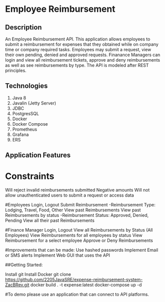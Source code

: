 # Employee Reimbursement

## Description

 An Employee Reimbursement API. This application allows employees to submit a reimbursement for expenses that they obtained while on company time or company required tasks. Employees may submit a request, view their own pending, denied and approved requests. Finanance Managers can login and view all reimbursement tickets, approve and deny reimbursements as well as see reimbursements by type. The API is modeled after REST principles.

## Technologies

1. Java 8
2. Javalin (Jetty Server)
3. JDBC
2. PostgresSQL
3. Docker 
4. Docker Compose 
5. Prometheus 
6. Grafana 
7. ERS

## Application Features
# Constraints
Will reject invalid reimbursements submitted
Negative amounts
Will not allow unauthenticated users to submit a request or access data

#Employees
Login, Logout
Submit Reimbursement
-Reimbursement Type: Lodging, Travel, Food, Other
View past Reimbursements
View past Reimbursements by status
-Reimbursement Status: Approved, Denied, Pending
View all their past Reimbursements

#Finance Manager
Login, Logout
View all Reimbursements by Status (All Employees)
View Reimbursements for all employees by status
View Reimbursement for a select employee
Approve or Deny Reimbursements

#Improvements that can be made:
Use hashed passwords
Implement Email or SMS alerts
Implement Web GUI that uses the API

##Getting Started:

Install git
Install Docker
git clone https://github.com/2205JavaSRE/expense-reimbursement-system-ZacBRev.git
docker build . -t expense:latest
docker-compose up -d

#To demo please use an application that can connect to API platforms.

